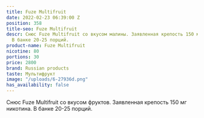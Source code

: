 ```yaml
---
title: Fuze Multifruit
date: 2022-02-23 06:39:00 Z
position: 358
title-seo: Fuze Multifruit
descr: Снюс Fuze Multifruit со вкусом малины. Заявленная крепость 150 мг никотина.
  В банке 20-25 порций.
product-name: Fuze Multifruit
nicotine: 80
portions: 30
price: 2800
brand: Russian products
taste: Мультифрукт
image: "/uploads/6-27936d.png"
has_availability: false
---
```


Снюс Fuze Multifruit со вкусом фруктов. Заявленная крепость 150 мг никотина. В банке 20-25 порций.
